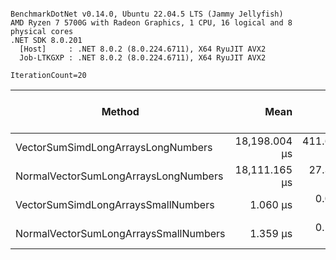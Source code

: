 ```

BenchmarkDotNet v0.14.0, Ubuntu 22.04.5 LTS (Jammy Jellyfish)
AMD Ryzen 7 5700G with Radeon Graphics, 1 CPU, 16 logical and 8 physical cores
.NET SDK 8.0.201
  [Host]     : .NET 8.0.2 (8.0.224.6711), X64 RyuJIT AVX2
  Job-LTKGXP : .NET 8.0.2 (8.0.224.6711), X64 RyuJIT AVX2

IterationCount=20  

```
| Method                                | Mean          | Error       | StdDev      | Completed Work Items | Lock Contentions | Gen0     | Gen1     | Gen2     | Allocated   |
|-------------------------------------- |--------------:|------------:|------------:|---------------------:|-----------------:|---------:|---------:|---------:|------------:|
| VectorSumSimdLongArraysLongNumbers    | 18,198.004 μs | 411.6918 μs | 457.5944 μs |                    - |                - | 125.0000 | 125.0000 | 125.0000 | 78125.13 KB |
| NormalVectorSumLongArraysLongNumbers  | 18,111.165 μs |  27.3336 μs |  26.8452 μs |                    - |                - | 125.0000 | 125.0000 | 125.0000 | 78125.13 KB |
| VectorSumSimdLongArraysSmallNumbers   |      1.060 μs |   0.0079 μs |   0.0091 μs |                    - |                - |   0.0954 |        - |        - |     7.84 KB |
| NormalVectorSumLongArraysSmallNumbers |      1.359 μs |   0.1321 μs |   0.1521 μs |                    - |                - |   0.0954 |        - |        - |     7.84 KB |
